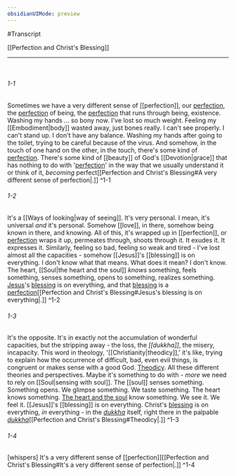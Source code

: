 ```yaml
---
obsidianUIMode: preview
---
```

#Transcript

[[Perfection and Christ's Blessing]]

---
<br/>

###### 1-1
Sometimes we have a very different sense of [[perfection]], our <span class="transcript"><a data-href="perfection" href="perfection" class="internal-link" target="_blank" rel="noopener">perfection</a></span>, the <span class="transcript"><a data-href="perfection" href="perfection" class="internal-link" target="_blank" rel="noopener">perfection</a></span> of being, the <span class="transcript"><a data-href="perfection" href="perfection" class="internal-link" target="_blank" rel="noopener">perfection</a></span> that runs through being, existence. Washing my hands … so bony now. I've lost so much weight. Feeling my [[Embodiment|body]] wasted away, just bones really. I can't see properly. I can't stand up. I don't have any balance. Washing my hands after going to the toilet, trying to be careful because of the virus. And somehow, in the touch of one hand on the other, in the touch, there's some kind of <span class="transcript"><a data-href="perfection" href="perfection" class="internal-link" target="_blank" rel="noopener">perfection</a></span>. There's some kind of [[beauty]] of God's [[Devotion|grace]] that has nothing to do with '<span class="transcript"><a data-href="perfection" href="perfection" class="internal-link" target="_blank" rel="noopener">perfection</a></span>' in the way that we usually understand it or think of it, _becoming_ perfect[[Perfection and Christ's Blessing#A very different sense of perfection|.]] ^1-1
###### 1-2
It's a [[Ways of looking|way of seeing]]. It's very personal. I mean, it's universal _and_ it's personal. Somehow [[love]], in there, somehow being known in there, and knowing. All of this, it's wrapped up in [[perfection]], or <span class="transcript"><a data-href="perfection" href="perfection" class="internal-link" target="_blank" rel="noopener">perfection</a></span> wraps it up, permeates through, shoots through it. It exudes it. It expresses it. Similarly, feeling so bad, feeling so weak and tired - I've lost almost all the capacities - somehow [[Jesus]]'s [[blessing]] is on everything. I don't know what that means. What does it mean? I don't know. The heart, [[Soul|the heart and the soul]] _knows_ something, feels something, senses something, opens to something, realizes something. <span class="transcript"><a data-href="Jesus" href="Jesus" class="internal-link" target="_blank" rel="noopener">Jesus</a></span>'s <span class="transcript"><a data-href="blessing" href="blessing" class="internal-link" target="_blank" rel="noopener">blessing</a></span> is on everything, and that <span class="transcript"><a data-href="blessing" href="blessing" class="internal-link" target="_blank" rel="noopener">blessing</a></span> is a <span class="transcript"><a data-href="perfection" href="perfection" class="internal-link" target="_blank" rel="noopener">perfection</a></span>[[Perfection and Christ's Blessing#Jesus's blessing is on everything|.]] ^1-2
###### 1-3
It's the opposite. It's in exactly not the accumulation of wonderful capacities, but the stripping away - the loss, the _[[dukkha]]_, the misery, incapacity. This word in theology, '[[Christianity|theodicy]],' it's like, trying to explain how the occurrence of difficult, bad, even evil things, is congruent or makes sense with a good God. <span class="transcript"><a aria-label-position="top" aria-label="Christianity" data-href="Christianity" href="Christianity" class="internal-link" target="_blank" rel="noopener">Theodicy</a></span>. All these different theories and perspectives. Maybe it's something to do with - _more_ we need to rely on [[Soul|sensing with soul]]. The [[soul]] senses something. Something opens. We glimpse something. We taste something. The heart knows something. <span class="transcript"><a aria-label-position="top" aria-label="Soul" data-href="Soul" href="Soul" class="internal-link" target="_blank" rel="noopener">The heart and the soul</a></span> know something. We see it. We feel it. [[Jesus]]'s [[blessing]] is on everything. Christ's <span class="transcript"><a data-href="blessing" href="blessing" class="internal-link" target="_blank" rel="noopener">blessing</a></span> is on everything, _in_ everything - in the _<span class="transcript"><a data-href="dukkha" href="dukkha" class="internal-link" target="_blank" rel="noopener">dukkha</a></span>_ itself, right there in the palpable _<span class="transcript"><a data-href="dukkha" href="dukkha" class="internal-link" target="_blank" rel="noopener">dukkha</a></span>_[[Perfection and Christ's Blessing#Theodicy|.]] ^1-3
###### 1-4
[whispers] It's a very different sense of [[perfection]][[Perfection and Christ's Blessing#It's a very different sense of perfection|.]] ^1-4

